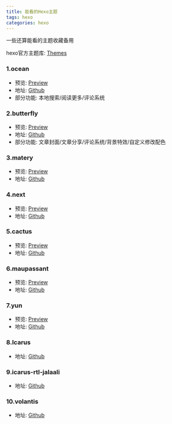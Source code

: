 ```yaml
---
title: 能看的Hexo主题
tags: hexo
categories: hexo
---
```


一些还算能看的主题收藏备用

hexo官方主题库: [Themes](https://hexo.io/themes/)

<!--more-->

### 1.ocean

* 预览: [Preview](https://zhwangart.github.io/)
* 地址: [Github](https://github.com/zhwangart/hexo-theme-ocean)
* 部分功能: 本地搜索/阅读更多/评论系统

### 2.butterfly

* 预览: [Preview](https://demo.jerryc.me/)
* 地址: [Github](https://github.com/jerryc127/hexo-theme-butterfly)
* 部分功能: 文章封面/文章分享/评论系统/背景特效/自定义修改配色

### 3.matery

* 预览: [Preview](http://blinkfox.com/)
* 地址: [Github](https://github.com/blinkfox/hexo-theme-matery)


### 4.next

* 预览: [Preview](http://blinkfox.com/)
* 地址: [Github](https://github.com/theme-next/hexo-theme-next)

### 5.cactus

* 预览: [Preview](http://blinkfox.com/)
* 地址: [Github](https://github.com/zhwangart/hexo-theme-ocean)

### 6.maupassant

* 预览: [Preview](https://www.haomwei.com/)
* 地址: [Github](https://github.com/tufu9441/maupassant-hexo)

### 7.yun

* 预览: [Preview](https://www.yunyoujun.cn)
* 地址: [Github](https://github.com/YunYouJun/hexo-theme-yun)


### 8.Icarus
* 地址: [Github](https://github.com/ppoffice/hexo-theme-icarus)


### 9.icarus-rtl-jalaali
<!-- * 预览: [Preview](http://blinkfox.com/) -->
* 地址: [Github](http://ghaseminya.ir/)

### 10.volantis

* 地址: [Github](https://github.com/volantis-x/volantis-docs/)

